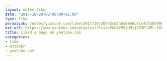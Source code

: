 ```yaml
---
layout: notes_like
date: "2017-10-20T00:00:00+11:00"
type: like
permalink: /notes/youtube.com/like/2017/10/20/e2c03a5d98e8cfcc4d7a8b996a64a4bb0ef5c6cd.html
ext-url: https://www.youtube.com/playlist?list=PLbBZM9aUMsjEVZPCDMl-lXOx50rSBNFQC
title: Liked a page on youtube.com
categories:
- like
- October
- youtube.com
---
```

